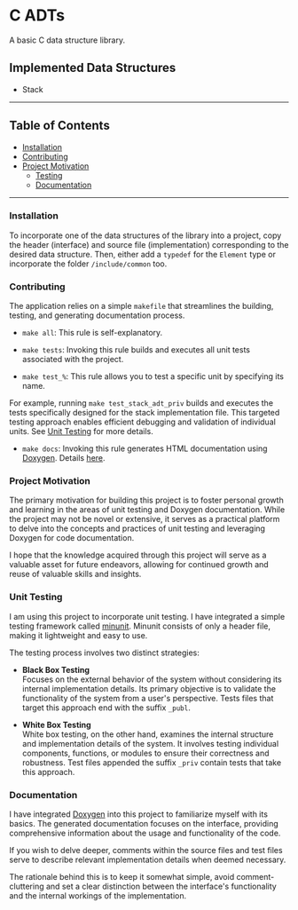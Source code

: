 # C ADTs

A basic C data structure library.  

## Implemented Data Structures

+ Stack

---

## Table of Contents

+ [Installation](#installation)
+ [Contributing](#contributing)
+ [Project Motivation](#project-motivation)
    + [Testing](#unit-testing)
    + [Documentation](#documentation)

---

### Installation

To incorporate one of the data structures of the library into a project, copy 
the header (interface) and source file (implementation) corresponding to the 
desired data structure. Then, either add a `typedef` for the `Element` type or
incorporate the folder `/include/common` too.


### Contributing

The application relies on a simple `makefile` that streamlines the building, 
testing, and generating documentation process. 

+ `make all`: This rule is self-explanatory.  

+ `make tests`: Invoking this rule builds and executes all unit tests associated 
with the project.  

+ `make test_%`: This rule allows you to test a specific unit by specifying 
its name.  

For example, running `make test_stack_adt_priv` builds and executes the tests 
specifically designed for the stack implementation file. This targeted testing 
approach enables efficient debugging and validation of individual units. See
[Unit Testing](#unit-testing) for more details.  

+ `make docs`: Invoking this rule generates HTML documentation using 
[Doxygen](https://www.doxygen.nl/index.html). Details [here](#documentation).  

### Project Motivation

The primary motivation for building this project is to foster personal growth
and learning in the areas of unit testing and Doxygen documentation. While the
project may not be novel or extensive, it serves as a practical platform to 
delve into the concepts and practices of unit testing and leveraging Doxygen for 
code documentation. 

I hope that the knowledge acquired through this project will serve as a
valuable asset for future endeavors, allowing for continued growth and reuse of 
valuable skills and insights.

### Unit Testing

I am using this project to incorporate unit testing. I have integrated a simple 
testing framework called [minunit](https://github.com/siu/minunit). Minunit 
consists of only a header file, making it lightweight and easy to use.   

The testing process involves two distinct strategies:

+ __Black Box Testing__  
    Focuses on the external behavior of the system without considering its 
    internal implementation details. Its primary objective is to validate the 
	functionality of the system from a user's perspective. Tests files that
    target this approach end with the suffix `_publ`.

+ __White Box Testing__  
    White box testing, on the other hand, examines the internal structure and
    implementation details of the system. It involves testing individual 
    components, functions, or modules to ensure their correctness and 
    robustness. Test files appended the suffix `_priv` contain tests that 
    take this approach.  

###  Documentation 

I have integrated [Doxygen](https://www.doxygen.nl/index.html) into this project 
to familiarize myself with its basics. The generated documentation focuses on
the interface, providing comprehensive information about the usage and
functionality of the code.  

If you wish to delve deeper, comments within the source files and test files 
serve to describe relevant implementation details when deemed necessary.  

The rationale behind this is to keep it somewhat simple, avoid 
comment-cluttering and set a clear distinction between the interface's 
functionality and the internal workings of the implementation.
